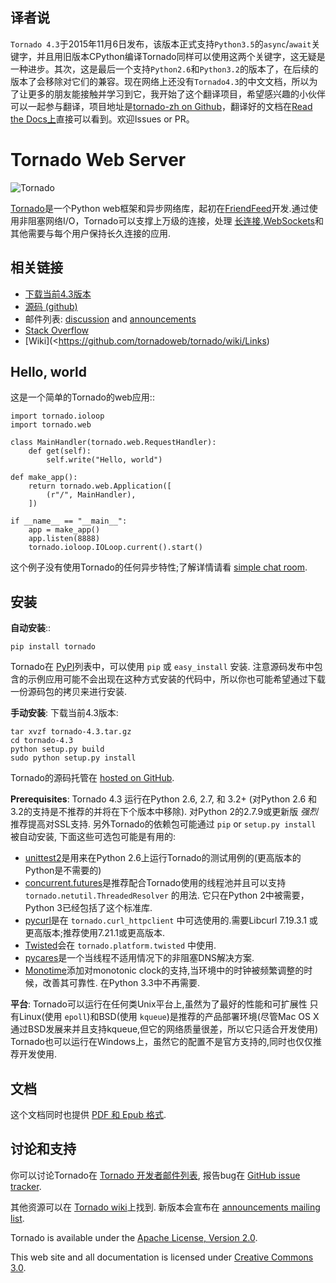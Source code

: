 译者说
-----
`Tornado 4.3`于2015年11月6日发布，该版本正式支持`Python3.5`的`async`/`await`关键字，并且用旧版本CPython编译Tornado同样可以使用这两个关键字，这无疑是一种进步。其次，这是最后一个支持`Python2.6`和`Python3.2`的版本了，在后续的版本了会移除对它们的兼容。现在网络上还没有`Tornado4.3`的中文文档，所以为了让更多的朋友能接触并学习到它，我开始了这个翻译项目，希望感兴趣的小伙伴可以一起参与翻译，项目地址是[tornado-zh on Github](https://github.com/tao12345666333/tornado-zh)，翻译好的文档在[Read the Docs上](https://tornado-zh.readthedocs.org/)直接可以看到。欢迎Issues or PR。


Tornado Web Server
======================

![Tornado](https://tornado-zh.readthedocs.org/zh/latest/_images/tornado.png)

[Tornado](http://www.tornadoweb.org)是一个Python web框架和异步网络库，起初在[FriendFeed](http://friendfeed.com)开发.通过使用非阻塞网络I/O，Tornado可以支撑上万级的连接，处理 [长连接](http://en.wikipedia.org/wiki/Push_technology#Long_polling),[WebSockets](http://en.wikipedia.org/wiki/WebSocket)和其他需要与每个用户保持长久连接的应用.

相关链接
-----------

* [下载当前4.3版本](https://github.com/tornadoweb/tornadohttps://pypi.python.org/packages/source/t/tornado/tornado-4.3.tar.gz)
* [源码 (github)](https://github.com/tornadoweb/tornado)
* 邮件列表: [discussion](http://groups.google.com/group/python-tornado) and [announcements](http://groups.google.com/group/python-tornado-announce)
* [Stack Overflow](http://stackoverflow.com/questions/tagged/tornado)
* [Wiki](<https://github.com/tornadoweb/tornado/wiki/Links)


Hello, world
------------

这是一个简单的Tornado的web应用::

    import tornado.ioloop
    import tornado.web

    class MainHandler(tornado.web.RequestHandler):
        def get(self):
            self.write("Hello, world")

    def make_app():
        return tornado.web.Application([
            (r"/", MainHandler),
        ])

    if __name__ == "__main__":
        app = make_app()
        app.listen(8888)
        tornado.ioloop.IOLoop.current().start()

这个例子没有使用Tornado的任何异步特性;了解详情请看 [simple chat room](https://github.com/tornadoweb/tornado/tree/stable/demos/chat).

安装
-----

**自动安装**::

    pip install tornado

Tornado在 [PyPI](http://pypi.python.org/pypi/tornado)列表中，可以使用 ``pip`` 或 ``easy_install`` 安装. 注意源码发布中包含的示例应用可能不会出现在这种方式安装的代码中，所以你也可能希望通过下载一份源码包的拷贝来进行安装.

**手动安装**: 下载当前4.3版本:

    tar xvzf tornado-4.3.tar.gz
    cd tornado-4.3
    python setup.py build
    sudo python setup.py install

Tornado的源码托管在 [hosted on GitHub](https://github.com/tornadoweb/tornado).

**Prerequisites**: Tornado 4.3 运行在Python 2.6, 2.7, 和 3.2+
(对Python 2.6 和 3.2的支持是不推荐的并将在下个版本中移除). 对Python 2的2.7.9或更新版 *强烈*
推荐提高对SSL支持. 另外Tornado的依赖包可能通过 ``pip`` or ``setup.py install`` 被自动安装,
下面这些可选包可能是有用的:

* [unittest2](https://pypi.python.org/pypi/unittest2)是用来在Python 2.6上运行Tornado的测试用例的(更高版本的Python是不需要的)
* [concurrent.futures](https://pypi.python.org/pypi/futures)是推荐配合Tornado使用的线程池并且可以支持 `tornado.netutil.ThreadedResolver` 的用法. 它只在Python 2中被需要，Python 3已经包括了这个标准库.
* [pycurl](http://pycurl.sourceforge.net)是在
  ``tornado.curl_httpclient`` 中可选使用的.需要Libcurl 7.19.3.1 或更高版本;推荐使用7.21.1或更高版本.
* [Twisted](http://www.twistedmatrix.com)会在
  `tornado.platform.twisted` 中使用.
* [pycares](https://pypi.python.org/pypi/pycares)是一个当线程不适用情况下的非阻塞DNS解决方案.
* [Monotime](https://pypi.python.org/pypi/Monotime)添加对monotonic clock的支持,当环境中的时钟被频繁调整的时候，改善其可靠性. 在Python 3.3中不再需要.

**平台**: Tornado可以运行在任何类Unix平台上,虽然为了最好的性能和可扩展性
只有Linux(使用 ``epoll``)和BSD(使用 ``kqueue``)是推荐的产品部署环境(尽管Mac OS X通过BSD发展来并且支持kqueue,但它的网络质量很差，所以它只适合开发使用)
Tornado也可以运行在Windows上，虽然它的配置不是官方支持的,同时也仅仅推荐开发使用.

文档
-------------

这个文档同时也提供 [PDF 和 Epub 格式](https://readthedocs.org/projects/tornado-zh/downloads).


讨论和支持
----------------------

你可以讨论Tornado在 [Tornado 开发者邮件列表](http://groups.google.com/group/python-tornado), 报告bug在 [GitHub issue tracker](https://github.com/tornadoweb/tornado/issues). 

其他资源可以在 [Tornado wiki](https://github.com/tornadoweb/tornado/wiki/Links)上找到. 新版本会宣布在 [announcements mailing list](http://groups.google.com/group/python-tornado-announce).

Tornado is available under
the [Apache License, Version 2.0](http://www.apache.org/licenses/LICENSE-2.0.html).

This web site and all documentation is licensed under [Creative Commons 3.0](http://creativecommons.org/licenses/by/3.0/).
